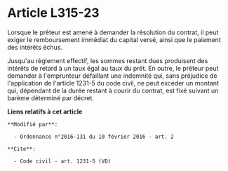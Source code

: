 # Article L315-23

Lorsque le prêteur est amené à demander la résolution du contrat, il peut exiger le remboursement immédiat du capital versé,
ainsi que le paiement des intérêts échus.

Jusqu'au règlement effectif, les sommes restant dues produisent des intérêts de retard à un taux égal au taux du prêt. En
outre, le prêteur peut demander à l'emprunteur défaillant une indemnité qui, sans préjudice de l'application de l'article
1231-5  du code civil, ne peut excéder un montant qui, dépendant de la durée restant à courir du contrat, est fixé suivant un
barème déterminé par décret.

**Liens relatifs à cet article**

	**Modifié par**:

	  - Ordonnance n°2016-131 du 10 février 2016 - art. 2

	**Cite**:

	  - Code civil - art. 1231-5 (VD)
